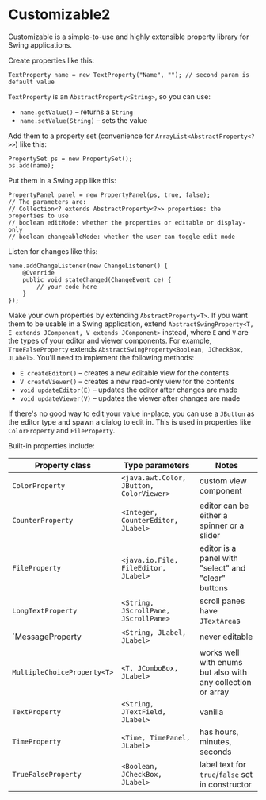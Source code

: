 Customizable2
=============

Customizable is a simple-to-use and highly extensible property library for Swing applications.

Create properties like this:

    TextProperty name = new TextProperty("Name", ""); // second param is default value
    
`TextProperty` is an `AbstractProperty<String>`, so you can use:

 * `name.getValue()` &ndash; returns a `String`
 * `name.setValue(String)` &ndash; sets the value
    
Add them to a property set (convenience for `ArrayList<AbstractProperty<?>>`) like this:

    PropertySet ps = new PropertySet();
    ps.add(name);
    
Put them in a Swing app like this:

    PropertyPanel panel = new PropertyPanel(ps, true, false);
    // The parameters are:
    // Collection<? extends AbstractProperty<?>> properties: the properties to use
    // boolean editMode: whether the properties or editable or display-only
    // boolean changeableMode: whether the user can toggle edit mode
    
Listen for changes like this:

    name.addChangeListener(new ChangeListener() {
        @Override
        public void stateChanged(ChangeEvent ce) {
            // your code here
        }
    });

Make your own properties by extending `AbstractProperty<T>`. If you want them to be usable in a Swing application, extend `AbstractSwingProperty<T, E extends JComponent, V extends JComponent>` instead, where `E` and `V` are the types of your editor and viewer components. For example, `TrueFalseProperty` extends `AbstractSwingProperty<Boolean, JCheckBox, JLabel>`. You'll need to implement the following methods:

 * `E createEditor()` &ndash; creates a new editable view for the contents
 * `V createViewer()` &ndash; creates a new read-only view for the contents
 * `void updateEditor(E)` &ndash; updates the editor after changes are made
 * `void updateViewer(V)` &ndash; updates the viewer after changes are made
 
If there's no good way to edit your value in-place, you can use a `JButton` as the editor type and spawn a dialog to edit in. This is used in properties like `ColorProperty` and `FileProperty`.
 
Built-in properties include:

| Property class              | Type parameters                          |Notes                                                        |
|-----------------------------|------------------------------------------|-------------------------------------------------------------|
| `ColorProperty`             | `<java.awt.Color, JButton, ColorViewer>` | custom view component                                       |
| `CounterProperty`           | `<Integer, CounterEditor, JLabel>`       | editor can be either a spinner or a slider                  |
| `FileProperty`              | `<java.io.File, FileEditor, JLabel>`     | editor is a panel with "select" and "clear" buttons         |
| `LongTextProperty`          | `<String, JScrollPane, JScrollPane>`     | scroll panes have `JTextArea`s                              |
| `MessageProperty            | `<String, JLabel, JLabel>`               | never editable                                              |
| `MultipleChoiceProperty<T>` | `<T, JComboBox, JLabel>`                 | works well with enums but also with any collection or array |
| `TextProperty`              | `<String, JTextField, JLabel>`           | vanilla                                                     |
| `TimeProperty`              | `<Time, TimePanel, JLabel>`              | has hours, minutes, seconds                                 |
| `TrueFalseProperty`         | `<Boolean, JCheckBox, JLabel>`           | label text for `true`/`false` set in constructor            |
